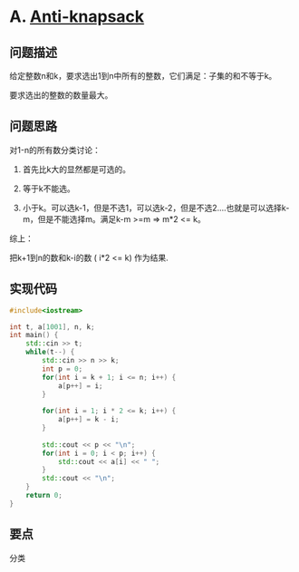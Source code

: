 # A. [Anti-knapsack](https://codeforces.com/problemset/problem/1493/A)

## 问题描述

给定整数n和k，要求选出1到n中所有的整数，它们满足：子集的和不等于k。



要求选出的整数的数量最大。

## 问题思路

对1-n的所有数分类讨论：



1. 首先比k大的显然都是可选的。

2. 等于k不能选。

3. 小于k。可以选k-1，但是不选1，可以选k-2，但是不选2....也就是可以选择k-m，但是不能选择m。满足k-m >=m => m*2 <= k。



综上：

把k+1到n的数和k-i的数 ( i*2 <= k) 作为结果.



## 实现代码

```c++
#include<iostream>

int t, a[1001], n, k;
int main() {
	std::cin >> t;
	while(t--) {
		std::cin >> n >> k;
		int p = 0;
		for(int i = k + 1; i <= n; i++) {
			a[p++] = i;
		}
		
		for(int i = 1; i * 2 <= k; i++) {
			a[p++] = k - i;
		} 
		
		std::cout << p << "\n";
		for(int i = 0; i < p; i++) {
			std::cout << a[i] << " ";
		}
		std::cout << "\n";
	}
	return 0;
} 
```



## 要点

分类